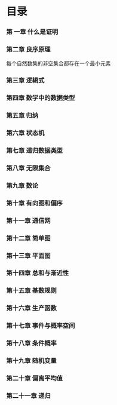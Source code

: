 # 目录



### 第 一章 什么是证明  <a id="zheng-ming-di-yi-zhang-shen-me-shi-zheng-ming"></a>

### 第二章 良序原理 

每个自然数集的非空集合都存在一个最小元素 

### 第三章 逻辑式 

### 第四章 数学中的数据类型 

### 第五章 归纳 

### 第六章 状态机

###  第七章 递归数据类型 

### 第八章 无限集合

###  第九章 数论

###  第十章 有向图和偏序 

### 第十一章 通信网

###  第十二章 简单图 

### 第十三章 平面图 

### 第十四章 总和与渐近性 

### 第十五章 基数规则 

### 第十六章 生产函数 

### 第十七章 事件与概率空间 

### 第十八章 条件概率 

### 第十九章 随机变量 

### 第二十章 偏离平均值 

### 第二十一章 递归

